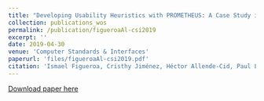```yaml
---
title: "Developing Usability Heuristics with PROMETHEUS: A Case Study in Virtual Learning Environments"
collection: publications_wos
permalink: /publication/figueroaAl-csi2019
excerpt: ''
date: 2019-04-30
venue: 'Computer Standards & Interfaces'
paperurl: 'files/figueroaAl-csi2019.pdf'
citation: 'Ismael Figueroa, Cristhy Jiménez, Héctor Allende-Cid, Paul Leger. <i>Computer Standards & Interfaces</i>. (2019).'
---
```


[Download paper here](http://academicpages.github.io/files/paper1.pdf)

